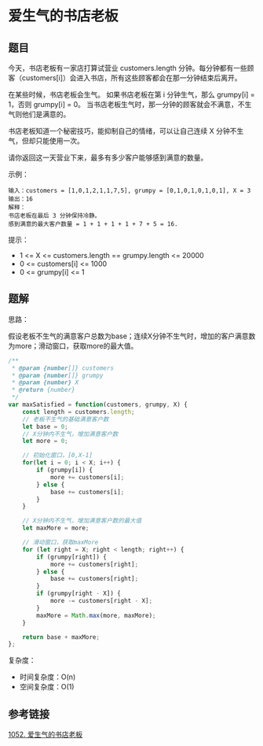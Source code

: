 # 爱生气的书店老板

## 题目

今天，书店老板有一家店打算试营业 customers.length 分钟。每分钟都有一些顾客（customers[i]）会进入书店，所有这些顾客都会在那一分钟结束后离开。

在某些时候，书店老板会生气。 如果书店老板在第 i 分钟生气，那么 grumpy[i] = 1，否则 grumpy[i] = 0。 当书店老板生气时，那一分钟的顾客就会不满意，不生气则他们是满意的。

书店老板知道一个秘密技巧，能抑制自己的情绪，可以让自己连续 X 分钟不生气，但却只能使用一次。

请你返回这一天营业下来，最多有多少客户能够感到满意的数量。

示例：

```
输入：customers = [1,0,1,2,1,1,7,5], grumpy = [0,1,0,1,0,1,0,1], X = 3
输出：16
解释：
书店老板在最后 3 分钟保持冷静。
感到满意的最大客户数量 = 1 + 1 + 1 + 1 + 7 + 5 = 16.
```


提示：

- 1 <= X <= customers.length == grumpy.length <= 20000
- 0 <= customers[i] <= 1000
- 0 <= grumpy[i] <= 1



## 题解

思路：

假设老板不生气的满意客户总数为base；连续X分钟不生气时，增加的客户满意数为more；滑动窗口，获取more的最大值。

```js
/**
 * @param {number[]} customers
 * @param {number[]} grumpy
 * @param {number} X
 * @return {number}
 */
var maxSatisfied = function(customers, grumpy, X) {
    const length = customers.length;
    // 老板不生气的基础满意客户数
    let base = 0;
    // X分钟内不生气，增加满意客户数
    let more = 0;

    // 初始化窗口，[0,X-1]
    for(let i = 0; i < X; i++) {
        if (grumpy[i]) {
            more += customers[i];
        } else {
            base += customers[i];
        }
    }

    // X分钟内不生气，增加满意客户数的最大值
    let maxMore = more;

    // 滑动窗口，获取maxMore
    for (let right = X; right < length; right++) {
        if (grumpy[right]) {
            more += customers[right];
        } else {
            base += customers[right];
        }
        if (grumpy[right - X]) {
            more -= customers[right - X];
        }
        maxMore = Math.max(more, maxMore);
    }

    return base + maxMore;
};
```

复杂度：

- 时间复杂度：O(n)
- 空间复杂度：O(1)



## 参考链接

[1052. 爱生气的书店老板](https://leetcode-cn.com/problems/grumpy-bookstore-owner/)

